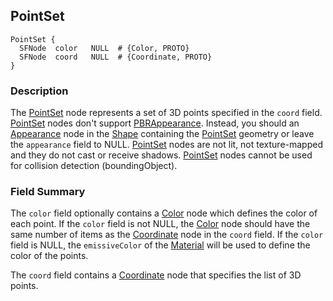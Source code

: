 ## PointSet

```
PointSet {
  SFNode  color   NULL  # {Color, PROTO}
  SFNode  coord   NULL  # {Coordinate, PROTO}
}
```

### Description

The [PointSet](#pointset) node represents a set of 3D points specified in the `coord` field.
[PointSet](#pointset) nodes don't support [PBRAppearance](pbrappearance.md).
Instead, you should an [Appearance](appearance.md) node in the [Shape](shape.md) containing the [PointSet](#pointset) geometry or leave the `appearance` field to NULL.
[PointSet](#pointset) nodes are not lit, not texture-mapped and they do not cast or receive shadows.
[PointSet](#pointset) nodes cannot be used for collision detection (boundingObject).

### Field Summary

The `color` field optionally contains a [Color](color.md) node which defines the color of each point.
If the `color` field is not NULL, the [Color](color.md) node should have the same number of items as the [Coordinate](coordinate.md) node in the `coord` field.
If the `color` field is NULL, the `emissiveColor` of the [Material](material.md) will be used to define the color of the points.

The `coord` field contains a [Coordinate](coordinate.md) node that specifies the list of 3D points.
